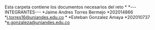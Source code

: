 Esta carpeta contiene los documentos necesarios del reto
*
*---INTEGRANTES---
*Jaime Andres Torres Bermejo
*202014866
*j.torres16@uniandes.edu.co
*
*Esteban Gonzalez Amaya
*202010737
*e.gonzaleza@uniandes.edu.co